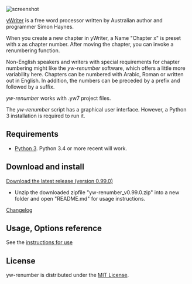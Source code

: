 ![screenshot](Screenshots/form01.png)

[yWriter](http://spacejock.com/yWriter7.html) is a free word processor written by Australian author and programmer Simon Haynes. 

When you create a new chapter in yWriter, a Name "Chapter x" is preset with x as chapter number. After moving the chapter, you can invoke a renumbering function. 

Non-English speakers and writers with special requirements for chapter numbering might like the *yw-renumber* software, which offers a little more variability here. Chapters can be numbered with Arabic, Roman or written out in English. In addition, the numbers can be preceded by a prefix and followed by a suffix.

*yw-renumber* works with .yw7 project files. 

The *yw-renumber* script has a graphical user interface. However, a Python 3 installation is required to run it.

## Requirements

- [Python 3](https://www.python.org). Python 3.4 or more recent will work.

## Download and install

[Download the latest release (version 0.99.0)](https://raw.githubusercontent.com/peter88213/yw-renumber/master/dist/yw-renumber_v0.99.0.zip)

- Unzip the downloaded zipfile "yw-renumber_v0.99.0.zip" into a new folder and open "README.md" for usage instructions.

[Changelog](changelog)

## Usage, Options reference

See the [instructions for use](usage)


## License

yw-renumber is distributed under the [MIT
License](http://www.opensource.org/licenses/mit-license.php).
